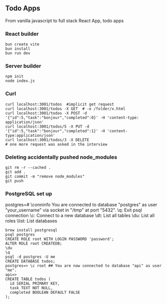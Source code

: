## Todo Apps

From vanilla javascript to full stack React App, todo apps

### React builder
```console
bun create vite
bun install
bun run dev
```

### Server builder
```console
npm init 
node index.js
```

### Curl 
```console
curl localhost:3001/todos  #implicit get request
curl localhost:3001/todos -X GET  # -o /folder/x.html
curl localhost:3001/todos -X POST -d '{"id":5,"task":"bonjour","completed":0}' -H 'content-type: application/json'
curl localhost:3001/todos/5 -X PUT -d '{"id":5,"task":"bonjour","completed":1}' -H 'content-type:application/json'
curl localhost:3001/todos/3 -X DELETE
# one more request was asked in the interview
```

### Deleting accidentally pushed node_modules
```console
git rm -r --cached . 
git add . 
git commit -m "remove node_modules" 
git push
```

### PostgreSQL set up
postgres=# \conninfo
You are connected to database "postgres" as user "your_username" via socket in "/tmp" at port "5432".
\q: Exit psql connection
\c: Connect to a new database
\dt: List all tables
\du: List all roles
\list: List databases
```console
brew install postgresql
psql postgres
CREATE ROLE root WITH LOGIN PASSWORD 'password';
ALTER ROLE root CREATEDB;
\du
\q
psql -d postgres -U me
CREATE DATABASE todos;
postgres=> \c root ## You are now connected to database "api" as user "me".
api=>
CREATE TABLE todos (
  id SERIAL PRIMARY KEY,
  task TEXT NOT NULL,
  completed BOOLEAN DEFAULT FALSE
);
```